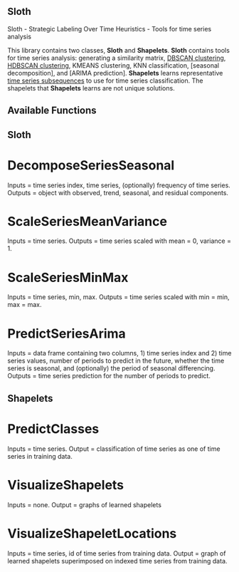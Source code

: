 ## Sloth
Sloth - Strategic Labeling Over Time Heuristics - Tools for time series analysis

This library contains two classes, **Sloth** and **Shapelets**. **Sloth** contains tools for time series analysis: generating a similarity matrix, [DBSCAN clustering], [HDBSCAN clustering], KMEANS clustering, KNN classification, [seasonal decomposition], and [ARIMA prediction]. **Shapelets** learns representative [time series subsequences] to use for time series classification. The shapelets that **Shapelets** learns are not unique solutions. 

## Available Functions

## Sloth

# DecomposeSeriesSeasonal
Inputs = time series index, time series, (optionally) frequency of time series. Outputs = object with observed, trend, seasonal, and residual components. 

# ScaleSeriesMeanVariance
Inputs = time series. Outputs = time series scaled with mean = 0, variance = 1.

# ScaleSeriesMinMax
Inputs = time series, min, max. Outputs = time series scaled with min = min, max = max.

# PredictSeriesArima
Inputs = data frame containing two columns, 1) time series index and 2) time series values, number of periods to predict in the future, whether the time series is seasonal, and (optionally) the period of seasonal differencing. Outputs = time series prediction for the number of periods to predict.

## Shapelets

# PredictClasses
Inputs = time series. Output = classification of time series as one of time series in training data. 

# VisualizeShapelets
Inputs = none. Output = graphs of learned shapelets

# VisualizeShapeletLocations
Inputs = time series, id of time series from training data. Output = graph of learned shapelets superimposed on indexed time series from training data. 

[DBSCAN clustering]: http://scikit-learn.org/stable/modules/generated/sklearn.cluster.DBSCAN.html
[HDBSCAN clustering]: https://hdbscan.readthedocs.io/en/latest/how_hdbscan_works.html
[seasonal decmposition]: https://www.statsmodels.org/dev/generated/statsmodels.tsa.seasonal.seasonal_decompose.html
[ARIMA predcition]: https://www.alkaline-ml.com/pyramid/modules/generated/pyramid.arima.auto_arima.html
[time series subsequences]: http://fs.ismll.de/publicspace/LearningShapelets/

